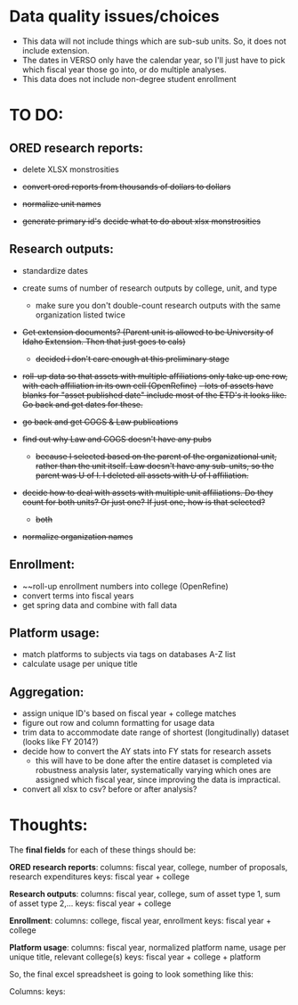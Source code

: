 # Data quality issues/choices
- This data will not include things which are sub-sub units. So, it does not include extension.
- The dates in VERSO only have the calendar year, so I'll just have to pick which fiscal year those go into, or do multiple analyses.
- This data does not include non-degree student enrollment

# TO DO:
## ORED research reports:
- delete XLSX monstrosities

- ~~convert ored reports from thousands of dollars to dollars~~
- ~~normalize unit names~~
- ~~generate primary id's~~
~~decide what to do about xlsx monstrosities~~

## Research outputs:
- standardize dates
- create sums of number of research outputs by college, unit, and type
    - make sure you don't double-count research outputs with the same organization listed twice

- ~~Get extension documents? (Parent unit is allowed to be University of Idaho Extension. Then that just goes to cals)~~
    - ~~decided i don't care enough at this preliminary stage~~
- ~~roll-up data so that assets with multiple affiliations only take up one row, with each affiliation in its own cell (OpenRefine)~~
~~- lots of assets have blanks for "asset published date" include most of the ETD's it looks like. Go back and get dates for these.~~
- ~~go back and get COGS & Law publications~~
- ~~find out why Law and COGS doesn't have any pubs~~
    - ~~because I selected based on the parent of the organizational unit, rather than the unit itself. Law doesn't have any sub-units, so the parent was U of I. I deleted all assets with U of I affiliation.~~
- ~~decide how to deal with assets with multiple unit affiliations. Do they count for both units? Or just one? If just one, how is that selected?~~
    - ~~both~~
- ~~normalize organization names~~

## Enrollment:
- ~~roll-up enrollment numbers into college (OpenRefine)
- convert terms into fiscal years
- get spring data and combine with fall data

## Platform usage:
- match platforms to subjects via tags on databases A-Z list
- calculate usage per unique title

## Aggregation:
- assign unique ID's based on fiscal year + college matches
- figure out row and column formatting for usage data
- trim data to accommodate date range of shortest (longitudinally) dataset (looks like FY 2014?)
- decide how to convert the AY stats into FY stats for research assets
    - this will have to be done after the entire dataset is completed via robustness analysis later, systematically varying which ones are assigned which fiscal year, since improving the data is impractical.
- convert all xlsx to csv? before or after analysis?

# Thoughts:
The **final fields** for each of these things should be:

**ORED research reports**:
    columns: fiscal year, college, number of proposals, research expenditures
    keys: fiscal year + college

**Research outputs**:
    columns: fiscal year, college, sum of asset type 1, sum of asset type 2,...
    keys: fiscal year + college

**Enrollment**:
    columns: college, fiscal year, enrollment
    keys: fiscal year + college

**Platform usage**:
    columns: fiscal year, normalized platform name, usage per unique title, relevant college(s)
    keys: fiscal year + college + platform


So, the final excel spreadsheet is going to look something like this:

Columns:
keys:

